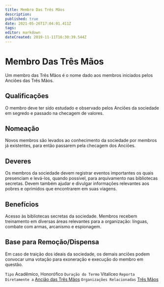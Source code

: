 ```yaml
---
title: Membro Das Três Mãos
description: 
published: true
date: 2021-05-26T17:04:01.411Z
tags: 
editor: markdown
dateCreated: 2019-11-11T16:30:39.544Z
---
```


<!-- SUBTITLE: Visão geral sobre Membro Das Três Mãos -->

# Membro Das Três Mãos
Um membro das Três Mãos é o nome dado aos membros iniciados pelos Anciões das Três Mãos.

## Qualificações
O membro deve ter sido estudado e observado pelos Anciões da sociedade em segredo e passado na checagem de valores.

## Nomeação
Novos membros são levados ao conhecimento da sociedade por membros já existentes, para então passarem pela checagem dos Anciões.

## Deveres
Os membros da sociedade devem registrar eventos importantes os quais presenciam e levá-los, quando possível, para arquivamento nas bibliotecas secretas. Devem também ajudar e divulgar informações relevantes aos pobres e oprimidos que encontrarem em suas viagens.

## Benefícios
Acesso às bibliotecas secretas da sociedade. Membros recebem treinamento em diversas áreas relevantes para a organização: línguas, combate com armas, arcanismo e espionagem.

## Base para Remoção/Dispensa
Em caso de traição dos ideais da sociedade, os demais anciões podem convocar uma votação para exoneração e execução do membro em questão.

`Tipo` Acadêmico, Honorófico
`Duração do Termo` Vitalíceo
`Reporta Diretamente a` [Ancião das Três Mãos](http://localhost/rankings-e-titulos/anciao-das-tres-maos#anciao-das-tres-maos)
`Organizações Relacionadas` [Três Mãos](http://localhost/faccoes/faccoes-independentes/tres-maos#tres-maos)

